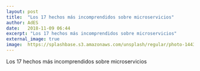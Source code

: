 ```yaml
---
layout: post
title:  "Los 17 hechos más incomprendidos sobre microservicios"
author: AdES
date:   2018-11-09 06:44
excerpt: "Los 17 hechos más incomprendidos sobre microservicios"
external_image: true
image:  https://splashbase.s3.amazonaws.com/unsplash/regular/photo-1443827423664-eac70d49dd0d%3Fq%3D80%26fm%3Djpg%26w%3D1080%26fit%3Dmax%26s%3D4c57858932467df81c91ce4ae69448ef
---
```

Los 17 hechos más incomprendidos sobre microservicios